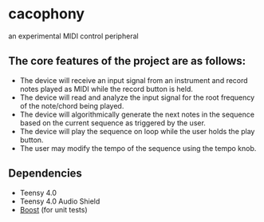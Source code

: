 # cacophony

an experimental MIDI control peripheral

## The core features of the project are as follows:

* The device will receive an input signal from an instrument and record notes played as MIDI while the record button is held.
* The device will read and analyze the input signal for the root frequency of the note/chord being played.
* The device will algorithmically generate the next notes in the sequence based on the current sequence as triggered by the user.
* The device will play the sequence on loop while the user holds the play button.
* The user may modify the tempo of the sequence using the tempo knob.

## Dependencies

* Teensy 4.0
* Teensy 4.0 Audio Shield
* [Boost](https://www.boost.org/) (for unit tests)

